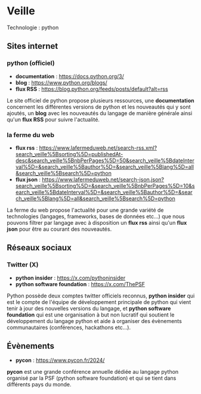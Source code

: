 # Veille
Technologie : python

## Sites internet

### python (officiel)
- **documentation** : https://docs.python.org/3/
- **blog** : https://www.python.org/blogs/
- **flux RSS** : https://blog.python.org/feeds/posts/default?alt=rss

Le site officiel de python propose plusieurs ressources, une **documentation** concernent les différentes versions de python et les nouveautés qui y sont ajoutés, un **blog** avec les nouveautés du langage de manière générale ainsi qu'un **flux RSS** pour suivre l'actualité.

### la ferme du web
- **flux rss** : https://www.lafermeduweb.net/search-rss.xml?search_veille%5Bsorting%5D=publishedAt-desc&search_veille%5BnbPerPages%5D=50&search_veille%5BdateInterval%5D=&search_veille%5Bauthor%5D=&search_veille%5Blang%5D=all&search_veille%5Bsearch%5D=python
- **flux json** : https://www.lafermeduweb.net/search-json.json?search_veille%5Bsorting%5D=&search_veille%5BnbPerPages%5D=10&search_veille%5BdateInterval%5D=&search_veille%5Bauthor%5D=&search_veille%5Blang%5D=all&search_veille%5Bsearch%5D=python

La ferme du web propose l'actualité pour une grande variété de technologies (langages, frameworks, bases de données etc...) que nous pouvons filtrer par langage avec à disposition un **flux rss** ainsi qu'un **flux json** pour être au courant des nouveautés.

## Réseaux sociaux

### Twitter (X)
- **python insider** : https://x.com/pythoninsider
- **python software foundation** : https://x.com/ThePSF

Python possède deux comptes twitter officiels reconnus, **python insider** qui est le compte de l'équipe de développement principale de python qui vient tenir à jour des nouvelles versions du langage, et **python software foundation** qui est une organisation à but non lucratif qui soutient le développement du langage python et aide à organiser des évènements communautaires (conférences, hackathons etc...).

## Évènements
- **pycon** : https://www.pycon.fr/2024/

**pycon** est une grande conférence annuelle dédiée au langage python organisé par la PSF (python software foundation) et qui se tient dans différents pays du monde.
